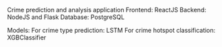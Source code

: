 Crime prediction and analysis application
Frontend: ReactJS
Backend: NodeJS and Flask
Database: PostgreSQL

Models:
For crime type prediction: LSTM
For crime hotspot classification: XGBClassifier
